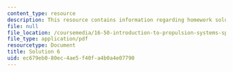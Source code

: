 ```yaml
---
content_type: resource
description: This resource contains information regarding homework solution 6.
file: null
file_location: /coursemedia/16-50-introduction-to-propulsion-systems-spring-2012/ec679eb080ec4ae5f40fa4b0a4e07790_MIT16_50S12_sol6.pdf
file_type: application/pdf
resourcetype: Document
title: Solution 6
uid: ec679eb0-80ec-4ae5-f40f-a4b0a4e07790
---
```

